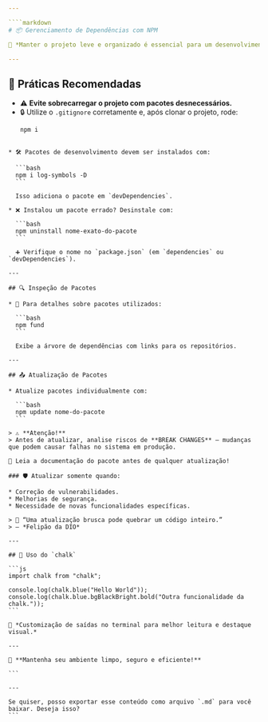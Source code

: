 ```yaml
---

````markdown
# 📦 Gerenciamento de Dependências com NPM

🎯 *Manter o projeto leve e organizado é essencial para um desenvolvimento saudável.*

---
```


## 🚧 Práticas Recomendadas

- ⚠️ **Evite sobrecarregar o projeto com pacotes desnecessários.**
- 🔒 Utilize o `.gitignore` corretamente e, após clonar o projeto, rode:
  ```bash
  npm i
````

* 🛠️ Pacotes de desenvolvimento devem ser instalados com:

  ```bash
  npm i log-symbols -D
  ```

  Isso adiciona o pacote em `devDependencies`.

* ❌ Instalou um pacote errado? Desinstale com:

  ```bash
  npm uninstall nome-exato-do-pacote
  ```

  ➕ Verifique o nome no `package.json` (em `dependencies` ou `devDependencies`).

---

## 🔍 Inspeção de Pacotes

* 📡 Para detalhes sobre pacotes utilizados:

  ```bash
  npm fund
  ```

  Exibe a árvore de dependências com links para os repositórios.

---

## 📤 Atualização de Pacotes

* Atualize pacotes individualmente com:

  ```bash
  npm update nome-do-pacote
  ```

> ⚠️ **Atenção!**
> Antes de atualizar, analise riscos de **BREAK CHANGES** — mudanças que podem causar falhas no sistema em produção.

📘 Leia a documentação do pacote antes de qualquer atualização!

### 🛡️ Atualizar somente quando:

* Correção de vulnerabilidades.
* Melhorias de segurança.
* Necessidade de novas funcionalidades específicas.

> 💬 “Uma atualização brusca pode quebrar um código inteiro.”
> — *Felipão da DIO*

---

## 🎨 Uso do `chalk`

```js
import chalk from "chalk";

console.log(chalk.blue("Hello World"));
console.log(chalk.blue.bgBlackBright.bold("Outra funcionalidade da chalk."));
```

📌 *Customização de saídas no terminal para melhor leitura e destaque visual.*

---

🚀 **Mantenha seu ambiente limpo, seguro e eficiente!**

```

---

Se quiser, posso exportar esse conteúdo como arquivo `.md` para você baixar. Deseja isso?
```
